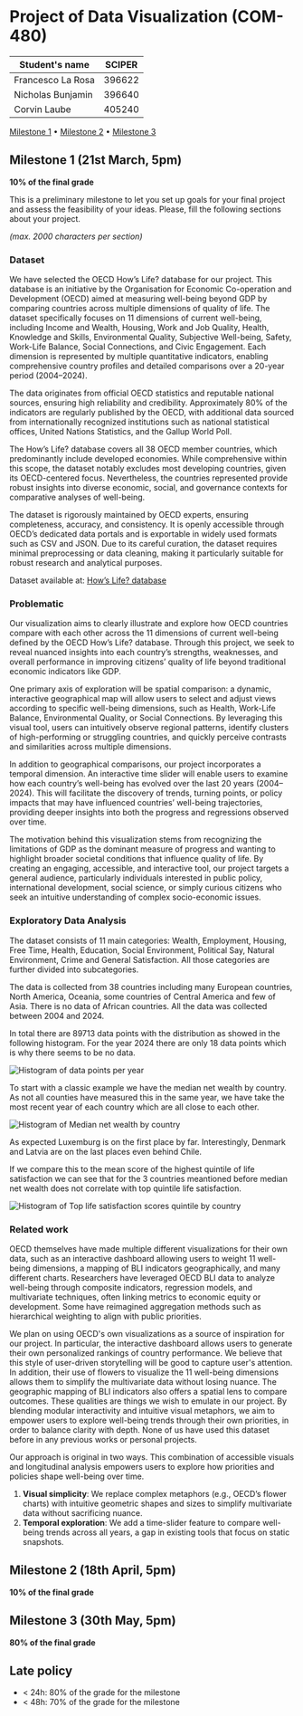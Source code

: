 # Project of Data Visualization (COM-480)

| Student's name    | SCIPER |
| ----------------- | ------ |
| Francesco La Rosa | 396622 |
| Nicholas Bunjamin | 396640 |
| Corvin Laube      | 405240 |

[Milestone 1](#milestone-1) • [Milestone 2](#milestone-2) • [Milestone 3](#milestone-3)

## Milestone 1 (21st March, 5pm)

**10% of the final grade**

This is a preliminary milestone to let you set up goals for your final project and assess the feasibility of your ideas.
Please, fill the following sections about your project.

_(max. 2000 characters per section)_

### Dataset

We have selected the OECD How’s Life? database for our project. This database is an initiative by the Organisation for Economic Co-operation and Development (OECD) aimed at measuring well-being beyond GDP by comparing countries across multiple dimensions of quality of life. The dataset specifically focuses on 11 dimensions of current well-being, including Income and Wealth, Housing, Work and Job Quality, Health, Knowledge and Skills, Environmental Quality, Subjective Well-being, Safety, Work-Life Balance, Social Connections, and Civic Engagement. Each dimension is represented by multiple quantitative indicators, enabling comprehensive country profiles and detailed comparisons over a 20-year period (2004–2024).

The data originates from official OECD statistics and reputable national sources, ensuring high reliability and credibility. Approximately 80% of the indicators are regularly published by the OECD, with additional data sourced from internationally recognized institutions such as national statistical offices, United Nations Statistics, and the Gallup World Poll.

The How’s Life? database covers all 38 OECD member countries, which predominantly include developed economies. While comprehensive within this scope, the dataset notably excludes most developing countries, given its OECD-centered focus. Nevertheless, the countries represented provide robust insights into diverse economic, social, and governance contexts for comparative analyses of well-being.

The dataset is rigorously maintained by OECD experts, ensuring completeness, accuracy, and consistency. It is openly accessible through OECD’s dedicated data portals and is exportable in widely used formats such as CSV and JSON. Due to its careful curation, the dataset requires minimal preprocessing or data cleaning, making it particularly suitable for robust research and analytical purposes.

Dataset available at: [How’s Life? database](https://data-explorer.oecd.org/vis?fs[0]=Topic%2C1%7CSociety%23SOC%23%7CWell-being%20and%20beyond%20GDP%23SOC_WEL%23&pg=0&fc=Topic&bp=true&snb=26&df[ds]=dsDisseminateFinalDMZ&df[id]=DSD_HSL%40DF_HSL_CWB&df[ag]=OECD.WISE.WDP&df[vs]=1.1&dq=.11_2%2B11_1%2B9_3%2B9_2%2B8_2%2B8_1_DEP%2B7_2%2B7_1_DEP%2B6_2_DEP%2B6_2%2B5_3%2B5_1%2B4_3%2B4_1%2B3_2%2B3_1%2B2_7%2B2_2%2B2_1%2B1_3%2B1_2%2B1_1.._T._T._T.&lom=LASTNOBSERVATIONS&lo=1&pd=%2C&to[TIME_PERIOD]=false)

### Problematic

Our visualization aims to clearly illustrate and explore how OECD countries compare with each other across the 11 dimensions of current well-being defined by the OECD How’s Life? database. Through this project, we seek to reveal nuanced insights into each country’s strengths, weaknesses, and overall performance in improving citizens’ quality of life beyond traditional economic indicators like GDP.

One primary axis of exploration will be spatial comparison: a dynamic, interactive geographical map will allow users to select and adjust views according to specific well-being dimensions, such as Health, Work-Life Balance, Environmental Quality, or Social Connections. By leveraging this visual tool, users can intuitively observe regional patterns, identify clusters of high-performing or struggling countries, and quickly perceive contrasts and similarities across multiple dimensions.

In addition to geographical comparisons, our project incorporates a temporal dimension. An interactive time slider will enable users to examine how each country’s well-being has evolved over the last 20 years (2004–2024). This will facilitate the discovery of trends, turning points, or policy impacts that may have influenced countries’ well-being trajectories, providing deeper insights into both the progress and regressions observed over time.

The motivation behind this visualization stems from recognizing the limitations of GDP as the dominant measure of progress and wanting to highlight broader societal conditions that influence quality of life. By creating an engaging, accessible, and interactive tool, our project targets a general audience, particularly individuals interested in public policy, international development, social science, or simply curious citizens who seek an intuitive understanding of complex socio-economic issues.

### Exploratory Data Analysis

The dataset consists of 11 main categories: Wealth, Employment, Housing, Free Time, Health, Education, Social Environment, Political Say, Natural Environment, Crime and General Satisfaction. All those categories are further divided into subcategories.

The data is collected from 38 countries including many European countries, North America, Oceania, some countries of Central America and few of Asia. There is no data of African countries. All the data was collected between 2004 and 2024.

In total there are 89713 data points with the distribution as showed in the following histogram. For the year 2024 there are only 18 data points which is why there seems to be no data.

![Histogram of data points per year](data_per_year.png)

To start with a classic example we have the median net wealth by country. As not all counties have measured this in the same year, we have take the most recent year of each country which are all close to each other.

![Histogram of Median net wealth by country](net_wealth.png)

As expected Luxemburg is on the first place by far. Interestingly, Denmark and Latvia are on the last places even behind Chile.

If we compare this to the mean score of the highest quintile of life satisfaction we can see that for the 3 countries meantioned before median net wealth does not correlate with top quintile life satisfaction.

![Histogram of Top life satisfaction scores quintile by country](top_life_satisf.png)

### Related work

OECD themselves have made multiple different visualizations for their own data, such as an interactive dashboard allowing users to weight 11 well-being dimensions, a mapping of BLI indicators geographically, and many different charts. Researchers have leveraged OECD BLI data to analyze well-being through composite indicators, regression models, and multivariate techniques, often linking metrics to economic equity or development. Some have reimagined aggregation methods such as hierarchical weighting to align with public priorities.

We plan on using OECD's own visualizations as a source of inspiration for our project. In particular, the interactive dashboard allows users to generate their own personalized rankings of country performance. We believe that this style of user-driven storytelling will be good to capture user's attention. In addition, their use of flowers to visualize the 11 well-being dimensions allows them to simplify the multivariate data without losing nuance. The geographic mapping of BLI indicators also offers a spatial lens to compare outcomes. These qualities are things we wish to emulate in our project. By blending modular interactivity and intuitive visual metaphors, we aim to empower users to explore well-being trends through their own priorities, in order to balance clarity with depth. None of us have used this dataset before in any previous works or personal projects.

Our approach is original in two ways. This combination of accessible visuals and longitudinal analysis empowers users to explore how priorities and policies shape well-being over time.

1. **Visual simplicity**: We replace complex metaphors (e.g., OECD’s flower charts) with intuitive geometric shapes and sizes to simplify multivariate data without sacrificing nuance.
2. **Temporal exploration**: We add a time-slider feature to compare well-being trends across all years, a gap in existing tools that focus on static snapshots.

## Milestone 2 (18th April, 5pm)

**10% of the final grade**

## Milestone 3 (30th May, 5pm)

**80% of the final grade**

## Late policy

- < 24h: 80% of the grade for the milestone
- < 48h: 70% of the grade for the milestone
